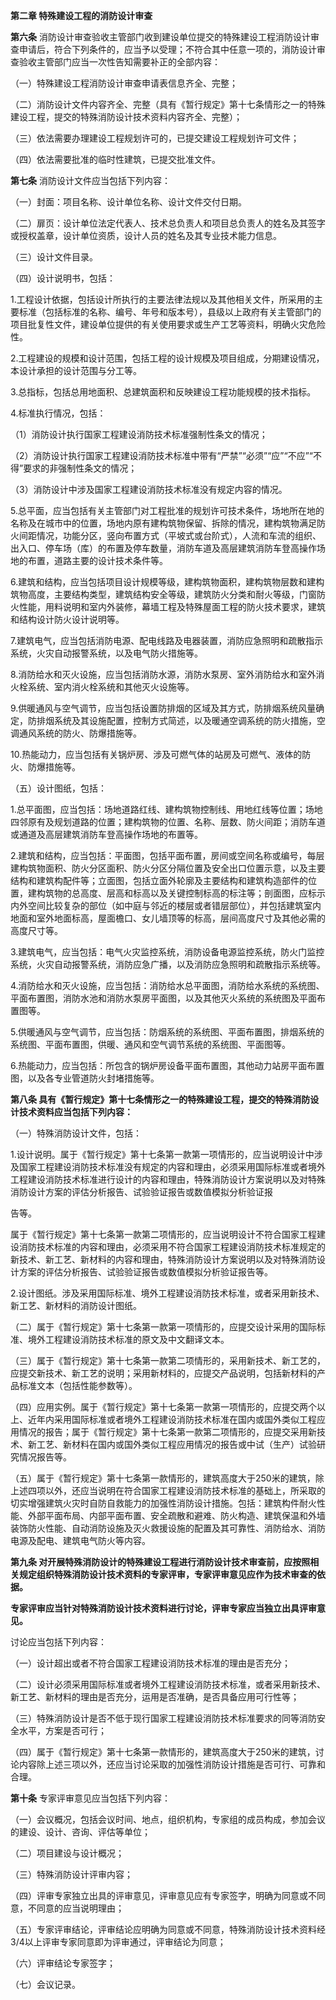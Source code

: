**第二章 特殊建设工程的消防设计审查**

**第六条** 消防设计审查验收主管部门收到建设单位提交的特殊建设工程消防设计审查申请后，符合下列条件的，应当予以受理；不符合其中任意一项的，消防设计审查验收主管部门应当一次性告知需要补正的全部内容：

（一）特殊建设工程消防设计审查申请表信息齐全、完整；

（二）消防设计文件内容齐全、完整（具有《暂行规定》第十七条情形之一的特殊建设工程，提交的特殊消防设计技术资料内容齐全、完整）；

（三）依法需要办理建设工程规划许可的，已提交建设工程规划许可文件；

（四）依法需要批准的临时性建筑，已提交批准文件。

**第七条** 消防设计文件应当包括下列内容：

（一）封面：项目名称、设计单位名称、设计文件交付日期。

（二）扉页：设计单位法定代表人、技术总负责人和项目总负责人的姓名及其签字或授权盖章，设计单位资质，设计人员的姓名及其专业技术能力信息。

（三）设计文件目录。

（四）设计说明书，包括：

1.工程设计依据，包括设计所执行的主要法律法规以及其他相关文件，所采用的主要标准（包括标准的名称、编号、年号和版本号），县级以上政府有关主管部门的项目批复性文件，建设单位提供的有关使用要求或生产工艺等资料，明确火灾危险性。

2.工程建设的规模和设计范围，包括工程的设计规模及项目组成，分期建设情况，本设计承担的设计范围与分工等。

3.总指标，包括总用地面积、总建筑面积和反映建设工程功能规模的技术指标。

4.标准执行情况，包括：

（1）消防设计执行国家工程建设消防技术标准强制性条文的情况；

（2）消防设计执行国家工程建设消防技术标准中带有“严禁”“必须”“应”“不应”“不得”要求的非强制性条文的情况；

（3）消防设计中涉及国家工程建设消防技术标准没有规定内容的情况。

5.总平面，应当包括有关主管部门对工程批准的规划许可技术条件，场地所在地的名称及在城市中的位置，场地内原有建构筑物保留、拆除的情况，建构筑物满足防火间距情况，功能分区，竖向布置方式（平坡式或台阶式），人流和车流的组织、出入口、停车场（库）的布置及停车数量，消防车道及高层建筑消防车登高操作场地的布置，道路主要的设计技术条件等。

6.建筑和结构，应当包括项目设计规模等级，建构筑物面积，建构筑物层数和建构筑物高度，主要结构类型，建筑结构安全等级，建筑防火分类和耐火等级，门窗防火性能，用料说明和室内外装修，幕墙工程及特殊屋面工程的防火技术要求，建筑和结构设计防火设计说明等。

7.建筑电气，应当包括消防电源、配电线路及电器装置，消防应急照明和疏散指示系统，火灾自动报警系统，以及电气防火措施等。

8.消防给水和灭火设施，应当包括消防水源，消防水泵房、室外消防给水和室外消火栓系统、室内消火栓系统和其他灭火设施等。

9.供暖通风与空气调节，应当包括设置防排烟的区域及其方式，防排烟系统风量确定，防排烟系统及其设施配置，控制方式简述，以及暖通空调系统的防火措施，空调通风系统的防火、防爆措施等。

10.热能动力，应当包括有关锅炉房、涉及可燃气体的站房及可燃气、液体的防火、防爆措施等。

（五）设计图纸，包括：

1.总平面图，应当包括：场地道路红线、建构筑物控制线、用地红线等位置；场地四邻原有及规划道路的位置；建构筑物的位置、名称、层数、防火间距；消防车道或通道及高层建筑消防车登高操作场地的布置等。

2.建筑和结构，应当包括：平面图，包括平面布置，房间或空间名称或编号，每层建构筑物面积、防火分区面积、防火分区分隔位置及安全出口位置示意，以及主要结构和建筑构配件等；立面图，包括立面外轮廓及主要结构和建筑构造部件的位置，建构筑物的总高度、层高和标高以及关键控制标高的标注等；剖面图，应标示内外空间比较复杂的部位（如中庭与邻近的楼层或者错层部位），并包括建筑室内地面和室外地面标高，屋面檐口、女儿墙顶等的标高，层间高度尺寸及其他必需的高度尺寸等。

3.建筑电气，应当包括：电气火灾监控系统，消防设备电源监控系统，防火门监控系统，火灾自动报警系统，消防应急广播，以及消防应急照明和疏散指示系统等。

4.消防给水和灭火设施，应当包括：消防给水总平面图，消防给水系统的系统图、平面布置图，消防水池和消防水泵房平面图，以及其他灭火系统的系统图及平面布置图等。

5.供暖通风与空气调节，应当包括：防烟系统的系统图、平面布置图，排烟系统的系统图、平面布置图，供暖、通风和空气调节系统的系统图、平面图等。

6.热能动力，应当包括：所包含的锅炉房设备平面布置图，其他动力站房平面布置图，以及各专业管道防火封堵措施等。

**第八条 具有《暂行规定》第十七条情形之一的特殊建设工程，提交的特殊消防设计技术资料应当包括下列内容：**

（一）特殊消防设计文件，包括：

1.设计说明。属于《暂行规定》第十七条第一款第一项情形的，应当说明设计中涉及国家工程建设消防技术标准没有规定的内容和理由，必须采用国际标准或者境外工程建设消防技术标准进行设计的内容和理由，特殊消防设计方案说明以及对特殊消防设计方案的评估分析报告、试验验证报告或数值模拟分析验证报

告等。

属于《暂行规定》第十七条第一款第二项情形的，应当说明设计不符合国家工程建设消防技术标准的内容和理由，必须采用不符合国家工程建设消防技术标准规定的新技术、新工艺、新材料的内容和理由，特殊消防设计方案说明以及对特殊消防设计方案的评估分析报告、试验验证报告或数值模拟分析验证报告等。

2.设计图纸。涉及采用国际标准、境外工程建设消防技术标准，或者采用新技术、新工艺、新材料的消防设计图纸。

（二）属于《暂行规定》第十七条第一款第一项情形的，应提交设计采用的国际标准、境外工程建设消防技术标准的原文及中文翻译文本。

（三）属于《暂行规定》第十七条第一款第二项情形的，采用新技术、新工艺的，应提交新技术、新工艺的说明；采用新材料的，应提交产品说明，包括新材料的产品标准文本（包括性能参数等）。

（四）应用实例。属于《暂行规定》第十七条第一款第一项情形的，应提交两个以上、近年内采用国际标准或者境外工程建设消防技术标准在国内或国外类似工程应用情况的报告；属于《暂行规定》第十七条第一款第二项情形的，应提交采用新技术、新工艺、新材料在国内或国外类似工程应用情况的报告或中试（生产）试验研究情况报告等。

（五）属于《暂行规定》第十七条第一款情形的，建筑高度大于250米的建筑，除上述四项以外，还应当说明在符合国家工程建设消防技术标准的基础上，所采取的切实增强建筑火灾时自防自救能力的加强性消防设计措施。包括：建筑构件耐火性能、外部平面布局、内部平面布置、安全疏散和避难、防火构造、建筑保温和外墙装饰防火性能、自动消防设施及灭火救援设施的配置及其可靠性、消防给水、消防电源及配电、建筑电气防火等内容。

**第九条 对开展特殊消防设计的特殊建设工程进行消防设计技术审查前，应按照相关规定组织特殊消防设计技术资料的专家评审，专家评审意见应作为技术审查的依据。**

**专家评审应当针对特殊消防设计技术资料进行讨论，评审专家应当独立出具评审意见。**

讨论应当包括下列内容：

（一）设计超出或者不符合国家工程建设消防技术标准的理由是否充分；

（二）设计必须采用国际标准或者境外工程建设消防技术标准，或者采用新技术、新工艺、新材料的理由是否充分，运用是否准确，是否具备应用可行性等；

（三）特殊消防设计是否不低于现行国家工程建设消防技术标准要求的同等消防安全水平，方案是否可行；

（四）属于《暂行规定》第十七条第一款情形的，建筑高度大于250米的建筑，讨论内容除上述三项以外，还应当讨论采取的加强性消防设计措施是否可行、可靠和合理。

**第十条** 专家评审意见应当包括下列内容：

（一）会议概况，包括会议时间、地点，组织机构，专家组的成员构成，参加会议的建设、设计、咨询、评估等单位；

（二）项目建设与设计概况；

（三）特殊消防设计评审内容；

（四）评审专家独立出具的评审意见，评审意见应有专家签字，明确为同意或不同意，不同意的应当说明理由；

（五）专家评审结论，评审结论应明确为同意或不同意，特殊消防设计技术资料经3/4以上评审专家同意即为评审通过，评审结论为同意；

（六）评审结论专家签字；

（七）会议记录。